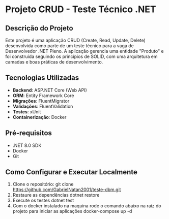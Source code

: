 # Projeto CRUD - Teste Técnico .NET

## Descrição do Projeto
Este projeto é uma aplicação CRUD (Create, Read, Update, Delete) desenvolvida como parte de um teste técnico para a vaga de Desenvolvedor .NET Pleno. A aplicação gerencia uma entidade "Produto" e foi construída seguindo os princípios de SOLID, com uma arquitetura em camadas e boas práticas de desenvolvimento.

## Tecnologias Utilizadas
- **Backend**: ASP.NET Core (Web API)
- **ORM**: Entity Framework Core
- **Migrações**: FluentMigrator
- **Validações**: FluentValidation
- **Testes**: xUnit
- **Containerização**: Docker

## Pré-requisitos
- .NET 8.0 SDK
- Docker
- Git

## Como Configurar e Executar Localmente
1. Clone o repositório:
    git clone https://github.com/GabrielNatan2001/teste-dbm.git
2. Restaure as dependências
    dotnet restore
3. Execute os testes
    dotnet test
4. Com o docker instalado na maquina rode o comando abaixo na raiz do projeto para iniciar as aplicações
    docker-compose up -d